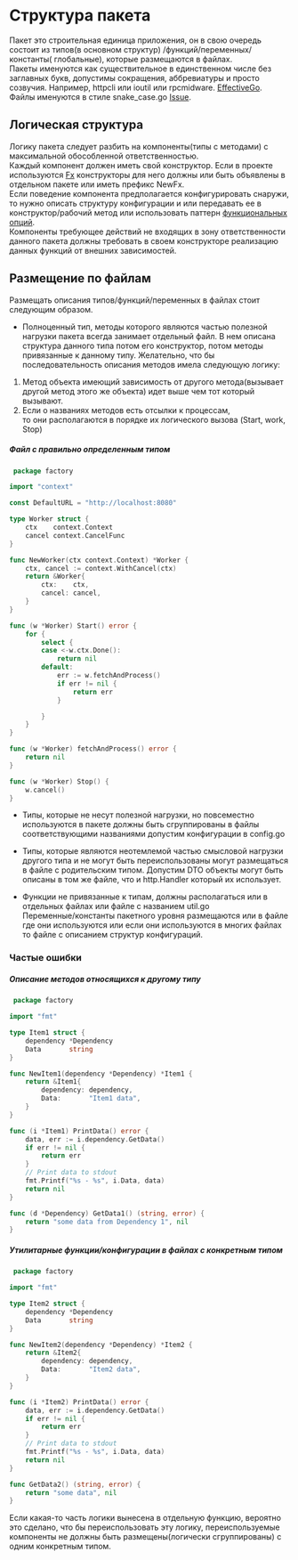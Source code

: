 # Структура пакета

Пакет это строительная единица приложения, он в свою очередь состоит из типов(в основном структур)
/функций/переменных/константы(
глобальные), которые размещаются в файлах.  
Пакеты именуются как существительное в единственном числе без заглавных букв, допустимы сокращения, аббревиатуры и
просто созвучия. Например, httpcli или ioutil или rpcmidware. [EffectiveGo](https://go.dev/blog/package-names).    
Файлы именуются в стиле snake_case.go [Issue](https://github.com/golang/go/issues/36060).

## Логическая структура

Логику пакета следует разбить на компоненты(типы с методами) с максимальной обособленной ответственностью.  
Каждый компонент должен иметь свой конструктор. Если в проекте используются [Fx](https://github.com/uber-go/fx)
конструкторы для него должны или быть объявлены в отдельном пакете или иметь префикс NewFx.  
Если поведение компонента предполагается конфигурировать снаружи, то нужно описать структуру конфигурации и или
передавать ее в конструктор/рабочий метод или использовать
паттерн [функциональных опций](https://github.com/uber-go/guide/blob/master/style.md#functional-options).    
Компоненты требующее действий не входящих в зону ответственности данного пакета должны требовать в своем конструкторе
реализацию данных функций от внешних зависимостей.

## Размещение по файлам

Размещать описания типов/функций/переменных в файлах стоит следующим образом.

- Полноценный тип, методы которого являются частью полезной нагрузки пакета всегда занимает отдельный файл. В нем
  описана структура данного типа потом его конструктор, потом методы привязанные к данному типу. Желательно, что бы
  последовательность описания методов имела следующую логику:

1. Метод объекта имеющий зависимость от другого метода(вызывает другой метод этого же объекта)
   идет выше чем тот который вызывают.
2. Если о названиях методов есть отсылки к процессам,  
   то они располагаются в порядке их логического вызова (Start, work, Stop)

##### Файл с правильно определенным типом

```go
 package factory

import "context"

const DefaultURL = "http://localhost:8080"

type Worker struct {
	ctx    context.Context
	cancel context.CancelFunc
}

func NewWorker(ctx context.Context) *Worker {
	ctx, cancel := context.WithCancel(ctx)
	return &Worker{
		ctx:    ctx,
		cancel: cancel,
	}
}

func (w *Worker) Start() error {
	for {
		select {
		case <-w.ctx.Done():
			return nil
		default:
			err := w.fetchAndProcess()
			if err != nil {
				return err
			}

		}
	}
}

func (w *Worker) fetchAndProcess() error {
	return nil
}

func (w *Worker) Stop() {
	w.cancel()
}

 ```


- Типы, которые не несут полезной нагрузки, но повсеместно используются в пакете должны быть сгруппированы в файлы
  соответствующими названиями допустим конфигурации в config.go

- Типы, которые являются неотемлемой частью смысловой нагрузки другого типа и не могут быть переиспользованы могут
  размещаться в файле с родительским типом. Допустим DTO объекты могут быть описаны в том же файле, что и http.Handler
  который их использует.

- Функции не привязанные к типам, должны располагаться или в отдельных файлах или файле с названием util.go  
  Переменные/константы пакетного уровня размещаются или в файле где они используются или если они используются в многих
  файлах то файле с описанием структур конфигураций.

### Частые ошибки

##### Описание методов относящихся к другому типу

```go
 package factory

import "fmt"

type Item1 struct {
	dependency *Dependency
	Data       string
}

func NewItem1(dependency *Dependency) *Item1 {
	return &Item1{
		dependency: dependency,
		Data:       "Item1 data",
	}
}

func (i *Item1) PrintData() error {
	data, err := i.dependency.GetData()
	if err != nil {
		return err
	}
	// Print data to stdout
	fmt.Printf("%s - %s", i.Data, data)
	return nil
}

func (d *Dependency) GetData1() (string, error) {
	return "some data from Dependency 1", nil
}

 ```


##### Утилитарные функции/конфигурации в файлах с конкретным типом

```go
 package factory

import "fmt"

type Item2 struct {
	dependency *Dependency
	Data       string
}

func NewItem2(dependency *Dependency) *Item2 {
	return &Item2{
		dependency: dependency,
		Data:       "Item2 data",
	}
}

func (i *Item2) PrintData() error {
	data, err := i.dependency.GetData()
	if err != nil {
		return err
	}
	// Print data to stdout
	fmt.Printf("%s - %s", i.Data, data)
	return nil
}

func GetData2() (string, error) {
	return "some data", nil
}

 ```


Если какая-то часть логики вынесена в отдельную функцию, вероятно это сделано, что бы переиспользовать эту логику,
переиспользуемые компоненты не должны быть размещены(логически сгруппированы) с одним конкретным типом.




